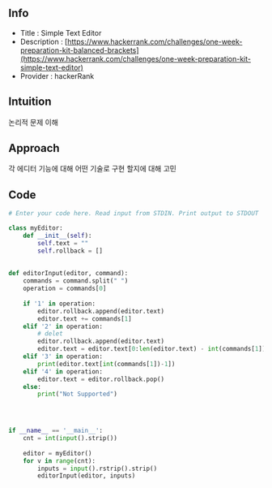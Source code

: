 ## Info
- Title : Simple Text Editor
- Description : [https://www.hackerrank.com/challenges/one-week-preparation-kit-balanced-brackets](https://www.hackerrank.com/challenges/one-week-preparation-kit-simple-text-editor)
- Provider : hackerRank

## Intuition
논리적 문제 이해
## Approach
<!-- Describe your approach to solving the problem. -->
각 에디터 기능에 대해 어떤 기술로 구현 할지에 대해 고민

## Code
```python
# Enter your code here. Read input from STDIN. Print output to STDOUT

class myEditor:
    def __init__(self):
        self.text = ""
        self.rollback = []
    
    
def editorInput(editor, command):
    commands = command.split(" ")
    operation = commands[0]
    
    if '1' in operation:
        editor.rollback.append(editor.text)
        editor.text += commands[1]
    elif '2' in operation:
        # delet
        editor.rollback.append(editor.text)
        editor.text = editor.text[0:len(editor.text) - int(commands[1])]
    elif '3' in operation:
        print(editor.text[int(commands[1])-1])
    elif '4' in operation:
        editor.text = editor.rollback.pop()
    else:
        print("Not Supported")
        



if __name__ == '__main__':
    cnt = int(input().strip())
    
    editor = myEditor()
    for v in range(cnt):
        inputs = input().rstrip().strip()
        editorInput(editor, inputs)
    
    
```
